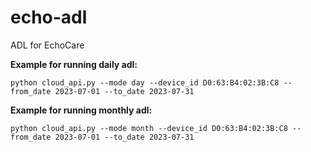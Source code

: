 # echo-adl
ADL for EchoCare

**Example for running daily adl:**
```shell
python cloud_api.py --mode day --device_id D0:63:B4:02:3B:C8 --from_date 2023-07-01 --to_date 2023-07-31​
```

**Example for running monthly adl:**
```shell
python cloud_api.py --mode month --device_id D0:63:B4:02:3B:C8 --from_date 2023-07-01 --to_date 2023-07-31​
```